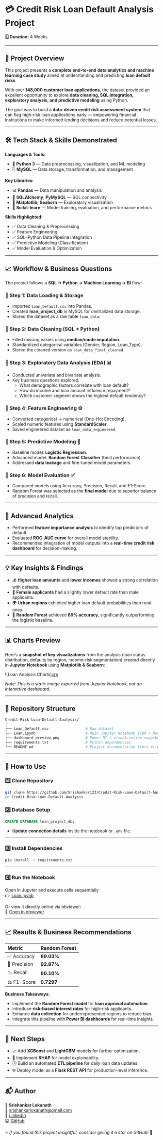 # 💳 Credit Risk Loan Default Analysis Project  
**🗓️ Duration:** 4 Weeks  

---

## 📖 Project Overview  

This project presents a **complete end-to-end data analytics and machine learning case study** aimed at understanding and predicting **loan default risks**.  

With over **148,000 customer loan applications**, the dataset provided an excellent opportunity to explore **data cleaning, SQL integration, exploratory analysis, and predictive modeling** using Python.  

The goal was to build a **data-driven credit risk assessment system** that can flag high-risk loan applications early — empowering financial institutions to make informed lending decisions and reduce potential losses.  

---

## 🛠️ Tech Stack & Skills Demonstrated  

**Languages & Tools:**  
- 🐍 **Python 3** — Data preprocessing, visualization, and ML modeling  
- 🗄️ **MySQL** — Data storage, transformation, and management  

**Key Libraries:**  
- 📊 **Pandas** — Data manipulation and analysis  
- 🔗 **SQLAlchemy**, **PyMySQL** — SQL connectivity  
- 🎨 **Matplotlib**, **Seaborn** — Exploratory visualization  
- 🤖 **Scikit-learn** — Model training, evaluation, and performance metrics  

**Skills Highlighted:**  
- ✅ Data Cleaning & Preprocessing  
- ✅ Feature Engineering  
- ✅ SQL–Python Data Pipeline Integration  
- ✅ Predictive Modeling (Classification)  
- ✅ Model Evaluation & Optimization  

---

## 📈 Workflow & Business Questions  

The project follows a **SQL → Python → Machine Learning → BI** flow:  

### 🔹 Step 1: Data Loading & Storage  
- Imported `Loan_Default.csv` into Pandas.  
- Created **loan_project_db** in MySQL for centralized data storage.  
- Stored the dataset as a raw table `loan_data`.  

### 🔹 Step 2: Data Cleaning (SQL + Python)  
- Filled missing values using **median/mode imputation**.  
- Standardized categorical variables (Gender, Region, Loan_Type).  
- Stored the cleaned version as `loan_data_final_cleaned`.  

### 🔹 Step 3: Exploratory Data Analysis (EDA) 📊  
- Conducted univariate and bivariate analysis.  
- Key business questions explored:  
  - What demographic factors correlate with loan default?  
  - How do income and loan amount influence repayment?  
  - Which customer segment shows the highest default tendency?  

### 🔹 Step 4: Feature Engineering ⚙️  
- Converted categorical → numerical (One-Hot Encoding).  
- Scaled numeric features using **StandardScaler**.  
- Saved engineered dataset as `loan_data_engineered`.  

### 🔹 Step 5: Predictive Modeling 🤖  
- Baseline model: **Logistic Regression**.  
- Advanced model: **Random Forest Classifier** (best performance).  
- Addressed **data leakage** and fine-tuned model parameters.  

### 🔹 Step 6: Model Evaluation ✅  
- Compared models using Accuracy, Precision, Recall, and F1-Score.  
- Random Forest was selected as the **final model** due to superior balance of precision and recall.  

---

## 🔬 Advanced Analytics  

- Performed **feature importance analysis** to identify top predictors of default.  
- Evaluated **ROC-AUC curve** for overall model stability.  
- Recommended integration of model outputs into a **real-time credit risk dashboard** for decision-making.  

---

## 💡 Key Insights & Findings  

- 💰 **Higher loan amounts** and **lower incomes** showed a strong correlation with defaults.  
- 👩 **Female applicants** had a slightly lower default rate than male applicants.  
- 🌍 **Urban regions** exhibited higher loan default probabilities than rural ones.  
- 🌲 **Random Forest** achieved **89% accuracy**, significantly outperforming the logistic baseline.  

---

## 📊 Charts Preview  

Here’s a **snapshot of key visualizations** from the analysis (loan status distribution, defaults by region, income-risk segmentation) created directly in **Jupyter Notebook** using **Matplotlib & Seaborn**:  

![Loan Analysis Charts][cre](https://github.com/user-attachments/assets/812f9c21-2f21-4211-b5e0-7195b4413e8d
) 

*Note: This is a static image exported from Jupyter Notebook, not an interactive dashboard.*



---

## 📂 Repository Structure  

```bash
Credit-Risk-Loan-Default-Analysis/
│
├── Loan_Default.csv                 # Raw dataset
├── Loan.ipynb                       # Main Jupyter Notebook (EDA + Modeling)
├── dashboard_preview.png            # Power BI / visualization snapshot
├── requirements.txt                 # Python dependencies
└── README.md                        # Project documentation (this file)
```

---

## 🚀 How to Use  

### 1️⃣ Clone Repository  
```bash
git clone https://github.com/Srishankar123/Credit-Risk-Loan-Default-Analysis.git
cd Credit-Risk-Loan-Default-Analysis
```

### 2️⃣ Database Setup  
```sql
CREATE DATABASE loan_project_db;
```
- **Update connection details** inside the notebook or `.env` file.  

---

### 3️⃣ Install Dependencies  
```bash
pip install -r requirements.txt
```

---

### 4️⃣ Run the Notebook  
Open in Jupyter and execute cells sequentially:  
👉 [Loan.ipynb](Loan.ipynb)  

Or view it directly online via nbviewer:  
🔗 [Open in nbviewer](https://nbviewer.org/github/Srishankar123/Credit-Risk-Loan-Default-Analysis/blob/main/Loan.ipynb)

---

## 📈 Results & Business Recommendations  

| Metric | Random Forest |
|:-------|:--------------|
| ✅ Accuracy | **89.03%** |
| 🎯 Precision | **92.87%** |
| 📉 Recall | **60.10%** |
| ⚖️ F1-Score | **0.7297** |

**Business Takeaways:**  
- Implement the **Random Forest model** for **loan approval automation**.  
- Introduce **risk-based interest rates** for high-risk applicants.  
- Enhance **data collection** for underrepresented regions to reduce bias.  
- Integrate this pipeline with **Power BI dashboards** for real-time insights.  

---

## 🔮 Next Steps  

- 📈 Add **XGBoost** and **LightGBM** models for further optimization.  
- 🧠 Implement **SHAP** for model explainability.  
- 🕒 Build an automated **ETL pipeline** for daily loan data updates.  
- 🌐 Deploy model as a **Flask REST API** for production-level inference.  

---

## 📬 Author  

**👤 Srishankar Lokanath**  
📧 [srishankarlokanath@gmail.com](mailto:srishankarloknath@gmail.com)  
🔗 [LinkedIn](https://www.linkedin.com/in/srishankar-lokanath-99a5b4252/)  
💻 [GitHub](https://github.com/Srishankar123)  

⭐ *If you found this project insightful, consider giving it a star on GitHub!* 🌟  


